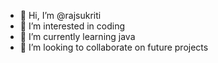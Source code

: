 - 👋 Hi, I’m @rajsukriti
- 👀 I’m interested in coding
- 🌱 I’m currently learning java
- 💞️ I’m looking to collaborate on future projects

<!---
rajsukriti/rajsukriti is a ✨ special ✨ repository because its `README.md` (this file) appears on your GitHub profile.
You can click the Preview link to take a look at your changes.
--->
